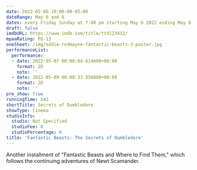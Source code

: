 ```yaml
---
date: 2022-05-08 19:00:00-05:00
dateRange: May 6 and 8
dates: every Friday Sunday at 7:00 pm starting May 6 2022 ending May 8 2022
draft: false
imdbURL: https://www.imdb.com/title/tt4123432/
mpaaRating: PG-13
oneSheet: /img/eddie-redmayne-fantastic-beasts-3-poster.jpg
performanceList:
  performance:
  - date: 2022-05-07 00:00:04.614000+00:00
    format: 2D
    note: ''
  - date: 2022-05-09 00:00:33.956000+00:00
    format: 2D
    note: ''
pre_show: true
runningTime: 142
shortTitle: Secrets of Dumbledore
showType: Cinema
studioInfo:
  studio: Not Specified
  studioFee: 0
  studioPercentage: 0
title: 'Fantastic Beasts: The Secrets of Dumbledore'
---
```


Another installment of "Fantastic Beasts and Where to Find Them," which follows the continuing adventures of Newt Scamander.